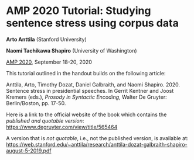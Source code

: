 # AMP 2020 Tutorial: Studying sentence stress using corpus data
**Arto Anttila** (Stanford University)

**Naomi Tachikawa Shapiro** (University of Washington)

[AMP 2020](https://babel.ucsc.edu/~amp2020/), September 18-20, 2020



This tutorial outlined in the handout builds on the following article:

Anttila, Arto, Timothy Dozat, Daniel Galbraith, and Naomi Shapiro. 2020. Sentence stress in presidential speeches. In Gerrit Kentner and Joost Kremers (eds.), *Prosody in Syntactic Encoding*, Walter De Gruyter: Berlin/Boston, pp. 17-50.

Here is a link to the official website of the book which contains the *published and quotable version*:
https://www.degruyter.com/view/title/565464

A version that is *not quotable*, i.e., not the published version, is available at:
https://web.stanford.edu/~anttila/research/anttila-dozat-galbraith-shapiro-august-5-2019.pdf

